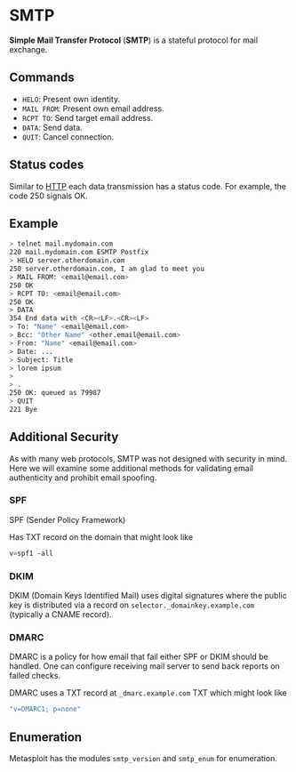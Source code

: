 # SMTP

**Simple Mail Transfer Protocol** (**SMTP**) is a stateful protocol for mail
exchange.

## Commands

- `HELO`: Present own identity.
- `MAIL FROM`: Present own email address.
- `RCPT TO`: Send target email address.
- `DATA`: Send data.
- `QUIT`: Cancel connection.

## Status codes

Similar to [HTTP](./http/README) each data transmission has a status code. For
example, the code 250 signals OK.

## Example

```sh
> telnet mail.mydomain.com
220 mail.mydomain.com ESMTP Postfix
> HELO server.otherdomain.com
250 server.otherdomain.com, I am glad to meet you
> MAIL FROM: <email@email.com>
250 OK
> RCPT TO: <email@email.com>
250 OK
> DATA
354 End data with <CR><LF>.<CR><LF>
> To: "Name" <email@email.com>
> Bcc: "Other Name" <other.email@email.com>
> From: "Name" <email@email.com>
> Date: ...
> Subject: Title
> lorem ipsum
>
> .
250 OK: queued as 79987
> QUIT
221 Bye
```

## Additional Security

As with many web protocols, SMTP was not designed with security in mind. Here we
will examine some additional methods for validating email authenticity and
prohibit email spoofing.

### SPF

SPF (Sender Policy Framework)

Has TXT record on the domain that might look like

```sh
v=spf1 -all
```

### DKIM

DKIM (Domain Keys Identified Mail) uses digital signatures where the public key
is distributed via a record on `selector._domainkey.example.com` (typically a
CNAME record).

### DMARC

DMARC is a policy for how email that fail either SPF or DKIM should be handled.
One can configure receiving mail server to send back reports on failed checks.

DMARC uses a TXT record at `_dmarc.example.com` TXT which might look like

```sh
"v=DMARC1; p=none"
```

## Enumeration

Metasploit has the modules `smtp_version` and `smtp_enum` for enumeration.
